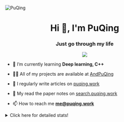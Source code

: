 ![PuQing](https://user-images.githubusercontent.com/27223114/171565019-9a56fae6-b08b-421f-99db-7e830da42371.png)

<h1 align="center">Hi 👋, I'm PuQing</h1>
<h3 align="center">Just go through my life</h3>

<p align="center">
  <img src="https://github-widgetbox.vercel.app/api/profile?username=AndPuQing&data=followers,repositories,stars,commits"/>
</p>

- 🌱 I’m currently learning **Deep learning, C++**

- 👨‍💻 All of my projects are available at [AndPuQing](https://github.com/AndPuQing)

- 📝 I regularly write articles on [puqing.work](http://puqing.work)

- 📜 My read the paper notes on [search.puqing.work](https://search.puqing.work)

- 📫 How to reach me **me@puqing.work**

<details>
<summary>Click here for detailed stats!</summary>

<!--START_SECTION:waka-->
**I'm a Night 🦉** 

```text
🌞 Morning    36 commits     ██░░░░░░░░░░░░░░░░░░░░░░░   8.67% 
🌆 Daytime    123 commits    ███████░░░░░░░░░░░░░░░░░░   29.64% 
🌃 Evening    193 commits    ███████████░░░░░░░░░░░░░░   46.51% 
🌙 Night      63 commits     ███░░░░░░░░░░░░░░░░░░░░░░   15.18%

```


📊 **This Week I Spent My Time On** 

```text
💬 Programming Languages: 
Python                   24 hrs 12 mins      ███████████████░░░░░░░░░░   60.15% 
Java                     8 hrs 22 mins       █████░░░░░░░░░░░░░░░░░░░░   20.82% 
Jupyter Notebook         3 hrs 2 mins        ██░░░░░░░░░░░░░░░░░░░░░░░   7.57% 
C#                       2 hrs 55 mins       █░░░░░░░░░░░░░░░░░░░░░░░░   7.26% 
TypeScript               54 mins             ░░░░░░░░░░░░░░░░░░░░░░░░░   2.24%

🔥 Editors: 
VS Code                  30 hrs 44 mins      ███████████████████░░░░░░   76.38% 
IntelliJ                 5 hrs 27 mins       ███░░░░░░░░░░░░░░░░░░░░░░   13.55% 
Rider                    3 hrs 7 mins        ██░░░░░░░░░░░░░░░░░░░░░░░   7.77% 
DataSpell                40 mins             ░░░░░░░░░░░░░░░░░░░░░░░░░   1.66% 
PyCharm                  8 mins              ░░░░░░░░░░░░░░░░░░░░░░░░░   0.34%

💻 Operating System: 
Linux                    24 hrs 18 mins      ███████████████░░░░░░░░░░   60.39% 
Windows                  15 hrs 56 mins      ██████████░░░░░░░░░░░░░░░   39.61%

```


<!--END_SECTION:waka-->
</details>

